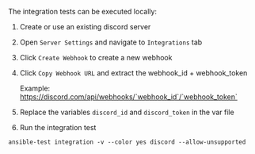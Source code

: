 The integration tests can be executed locally:

1. Create or use an existing discord server
2. Open `Server Settings` and navigate to `Integrations` tab
3. Click `Create Webhook` to create a new webhook
4. Click `Copy Webhook URL` and extract the webhook_id + webhook_token

    Example: https://discord.com/api/webhooks/`webhook_id`/`webhook_token`

5. Replace the variables `discord_id` and `discord_token` in the var file
6. Run the integration test
````
ansible-test integration -v --color yes discord --allow-unsupported
````
